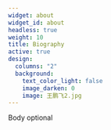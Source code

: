 ```yaml
---
widget: about
widget_id: about
headless: true
weight: 10
title: Biography
active: true
design:
  columns: "2"
  background:
    text_color_light: false
    image_darken: 0
    image: 王鹏飞2.jpg
---
```

Body optional